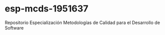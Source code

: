 # esp-mcds-1951637
Repositorio Especialización Metodologías de Calidad para el Desarrollo de Software
